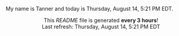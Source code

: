 My name is Tanner and today is Thursday, August 14, 5:21 PM EDT.

<p align="center">This <i>README</i> file is generated <b>every 3 hours</b>!</br>Last refresh: Thursday, August 14, 5:21 PM EDT<br /></p>

